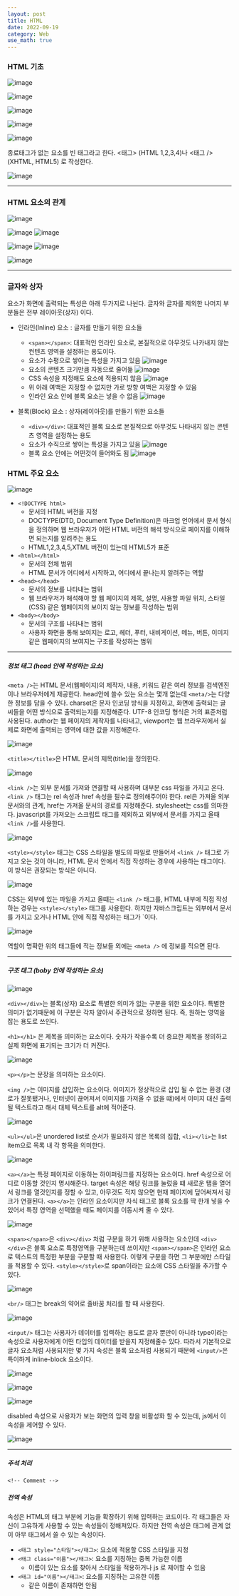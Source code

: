 ```yaml
---
layout: post
title: HTML
date: 2022-09-19
category: Web
use_math: true
---
```


### HTML 기초

![image](https://user-images.githubusercontent.com/61526722/190977005-15573ba2-3242-4c9c-b156-da2c2e336bba.png)

![image](https://user-images.githubusercontent.com/61526722/190977032-03c6ccb3-43bf-4c85-89e9-91453b8db728.png)

![image](https://user-images.githubusercontent.com/61526722/190977049-7f244ece-52cd-4cf7-b384-a20e65dd78b4.png)

![image](https://user-images.githubusercontent.com/61526722/190977064-0067cb66-4c33-41ed-870a-615e13fffd8c.png)

![image](https://user-images.githubusercontent.com/61526722/190977087-fa41ff32-796c-4bec-8b8f-0ccbcb5861a3.png)

종료태그가 없는 요소를 빈 태그라고 한다. <태그> (HTML 1,2,3,4)나 <태그 /> (XHTML, HTML5) 로 작성한다. 

![image](https://user-images.githubusercontent.com/61526722/190977119-c684a070-0b73-4e48-82e9-2058c8ec3726.png)


---

### HTML 요소의 관계

![image](https://user-images.githubusercontent.com/61526722/190977265-c4a30b41-14e6-48e7-90b4-0c82019240d8.png)

![image](https://user-images.githubusercontent.com/61526722/190978830-1d83635f-a352-4c02-9f4b-8b028387a065.png)
![image](https://user-images.githubusercontent.com/61526722/190978849-69369955-6d13-40a7-a8fb-c0fa65fda733.png)

![image](https://user-images.githubusercontent.com/61526722/190978887-fc226ddd-4671-4ace-8717-406c9044250c.png)
![image](https://user-images.githubusercontent.com/61526722/190978918-119cff14-ea9d-4419-831e-e92bc8f1969c.png)

![image](https://user-images.githubusercontent.com/61526722/190979002-4ccaa140-9c59-4ef8-a8c1-1d5ddff19054.png)

---

### 글자와 상자

요소가 화면에 출력되는 특성은 아래 두가지로 나뉜다. 글자와 글자를 제외한 나머지 부분들은 전부 레이아웃(상자) 이다. 

- 인라인(Inline) 요소 : 글자를 만들기 위한 요소들
  - `<span></span>`: 대표적인 인라인 요소로, 본질적으로 아무것도 나카내지 않는 컨텐츠 영역을 설정하는 용도이다. 
  - 요소가 수평으로 쌓이는 특성을 가지고 있음
![image](https://user-images.githubusercontent.com/61526722/190979987-c8c1ec06-0273-47d1-993a-7bc096f784f3.png)
  - 요소의 콘텐츠 크기만큼 자동으로 줄어듦
![image](https://user-images.githubusercontent.com/61526722/190980042-db0c1019-0119-4a7e-abd2-4862637a21a0.png)
  - CSS 속성을 지정해도 요소에 적용되지 않음
![image](https://user-images.githubusercontent.com/61526722/190980082-e7445048-d0fe-4cb2-b0fb-6f0c076768f6.png)
  - 위 아래 여백은 지정할 수 없지만 가로 방향 여백은 지정할 수 있음
  - 인라인 요소 안에 블록 요소는 넣을 수 없음
![image](https://user-images.githubusercontent.com/61526722/190980517-43b76aab-3575-4116-a9b4-a55672243970.png)

- 블록(Block) 요소 : 상자(레이아웃)를 만들기 위한 요소들
  - `<div></div>`: 대표적인 블록 요소로 본질적으로 아무것도 나타내지 않는 콘텐츠 영역을 설정하는 용도
  - 요소가 수직으로 쌓이는 특성을 가지고 있음
![image](https://user-images.githubusercontent.com/61526722/190980921-eda5815f-b811-42fa-bdb2-d8ce96437387.png)
   - 블록 요소 안에는 어떤것이 들어와도 됨
   ![image](https://user-images.githubusercontent.com/61526722/190981176-48abe06a-d76f-4b1e-9e2d-198ef3a20e89.png)


### HTML 주요 요소

![image](https://user-images.githubusercontent.com/61526722/190981548-5a8f0cfc-9835-422d-ac5c-415399fb021e.png)

- `<!DOCTYPE html>`
  - 문서의 HTML 버전을 지정
  - DOCTYPE(DTD, Document Type Definition)은 마크업 언어에서 문서 형식을 정의하며 웹 브라우저가 어떤 HTML 버전의 해석 방식으로 페이지를 이해하면 되는지를 알려주는 용도
  - HTML1,2,3,4,5,XTML 버전이 있는데 HTML5가 표준
- `<html></html>`
  - 문서의 전체 범위
  - HTML 문서가 어디에서 시작하고, 어디에서 끝나는지 알려주는 역할
- `<head></head>`
  - 문서의 정보를 나타내는 범위
  - 웹 브라우저가 해석해야 할 웹 페이지의 제목, 설명, 사용할 파일 위치, 스타일(CSS) 같은 웹페이지의 보이지 않는 정보를 작성하는 범위
- `<body></body>`
  - 문서의 구조를 나타내는 범위
  - 사용자 화면을 통해 보여지는 로고, 헤더, 푸터, 내비게이션, 메뉴, 버튼, 이미지 같은 웹페이지의 보여지는 구조를 작성하는 범위
  
---


##### 정보 태그 (head 안에 작성하는 요소)

`<meta />`는 HTML 문서(웹페이지)의 제작자, 내용, 키워드 같은 여러 정보를 검색엔진이나 브라우저에게 제공한다. head안에 쓸수 있는 요소는 몇개 없는데 `<meta/>`는 다양한 정보를 담을 수 있다. charset은 문자 인코딩 방식을 지정하고, 화면에 출력되는 글씨들을 어떤 방식으로 출력되는지를 지정해준다. UTF-8 인코딩 형식은 거의 표준처럼 사용된다. author는 웹 페이지의 제작자를 나타내고, viewport는 웹 브라우저에서 실제로 화면에 출력되는 영역에 대한 값을 지정해준다. 

![image](https://user-images.githubusercontent.com/61526722/191138711-51a3c94c-18da-4514-a4ec-83c4108abbee.png)


`<title></title>`은 HTML 문서의 제목(title)을 정의한다. 

![image](https://user-images.githubusercontent.com/61526722/191141199-28224fcf-ce2e-492c-914f-5f7a01b6d75e.png)

`<link />`는 외부 문서를 가져와 연결할 때 사용하며 대부분 css 파일을 가지고 온다. `<link />` 태그는 rel 속성과 href 속성을 필수로 정의해주어야 한다. rel은 가져올 외부 문서와의 관계, href는 가져올 문서의 경로를 지정해준다. stylesheet는 css를 의마한다. javascript를 가져오는 스크립트 태그를 제외하고 외부에서 문서를 가지고 올때 `<link />`를 사용한다. 

![image](https://user-images.githubusercontent.com/61526722/191141586-4c01e644-efef-414f-a182-b7dc5681f49f.png)

`<style></style>` 태그는 CSS 스타일을 별도의 파일로 만들어서 `<link />` 태그로 가지고 오는 것이 아니라, HTML 문서 안에서 직접 작성하는 경우에 사용하는 태그이다. 이 방식은 권장되는 방식은 아니다. 

![image](https://user-images.githubusercontent.com/61526722/191141710-d72a9e03-0826-47f2-ae21-e15a83ed6ab0.png)

CSS는 외부에 있는 파일을 가지고 올떄는 `<link />` 태그를, HTML 내부에 직접 작성하는 경우는 `<style></style>` 태그를 사용한다. 하지만 자바스크립트는 외부에서 문서를 가지고 오거나 HTML 안에 직접 작성하는 태그가 `<script></script>이다.

![image](https://user-images.githubusercontent.com/61526722/191192682-ce0b6a2f-3b11-4e4d-a10e-afedca57dd10.png)

역할이 명확한 위의 태그들에 적는 정보들 외에는 `<meta />` 에 정보를 적으면 된다. 

---

##### 구조 태그 (boby 안에 작성하는 요소)

![image](https://user-images.githubusercontent.com/61526722/191193496-853da63d-fd06-4b2f-a30d-87d7f5646307.png)

`<div></div>`는 블록(상자) 요소로 특별한 의미가 없는 구분을 위한 요소이다. 특별한 의미가 없기때문에 이 구분은 각자 알아서 주관적으로 정하면 된다. 즉, 원하는 영역을 잡는 용도로 쓰인다. 

`<h1></h1>` 은 제목을 의미하는 요소이다. 숫자가 작을수록 더 중요한 제목을 정의하고 실제 화면에 표기되는 크기가 더 커진다.

![image](https://user-images.githubusercontent.com/61526722/191201210-d3455395-a016-4ff3-baeb-9be23edb9e3c.png)


`<p></p>`는 문장을 의미하는 요소이다. 

`<img />`는 이미지를 삽입하는 요소이다. 이미지가 정상적으로 삽입 될 수 없는 환경 (경로가 잘못됐거나, 인터넷이 끊어져서 이미지를 가져올 수 없을 떄)에서 이미지 대신 출력될 텍스트라고 해서 대체 텍스트를 alt에 적어준다. 

![image](https://user-images.githubusercontent.com/61526722/191200415-7ccd4864-850d-4ac8-89f8-a3dea24d102e.png)

`<ul></ul>`은 unordered list로 순서가 필요하지 않은 목록의 집합, `<li></li>`는 list item으로 목록 내 각 항목을 의미한다. 

![image](https://user-images.githubusercontent.com/61526722/191201572-0cd12531-a21f-4c41-854c-cc0e0669867d.png)

`<a></a>`는 특정 페이지로 이동하는 하이퍼링크를 지정하는 요소이다. href 속성으로 어디로 이동할 것인지 명시해준다. target 속성은 해당 링크를 눌렀을 떄 새로운 탭을 열어서 링크를 열것인지를 정할 수 있고, 아무것도 적지 않으면 현재 페이지에 덮어써져서 링크가 연결된다. `<a></a>`는 인라인 요소이지만 자식 태그로 블록 요소를 딱 한개 넣을 수 있어서 특정 영역을 선택했을 때도 페이지를 이동시켜 줄 수 있다.

![image](https://user-images.githubusercontent.com/61526722/191202012-e103c97c-dc9a-4e81-9eef-f818399a1370.png)

`<span></span>`은 `<div></div>` 처럼 구분을 하기 위해 사용하는 요소인데 `<div></div>`은 블록 요소로 특정영역을 구분하는데 쓰이지만 `<span></span>`은 인라인 요소로 텍스트의 특정한 부분을 구분할 때 사용한다. 이렇게 구분을 하면 그 부분에만 스타일을 적용할 수 있다. `<style></style>`로 span이라는 요소에 CSS 스타일을 추가할 수 있다. 

![image](https://user-images.githubusercontent.com/61526722/191203913-f5bcad2e-5a01-41fc-bbca-83700d8f109d.png)


`<br/>` 태그는 break의 약어로 줄바꿈 처리를 할 때 사용한다. 

![image](https://user-images.githubusercontent.com/61526722/191204177-e86c7389-b9a5-4aad-8963-7117e5585764.png)


`<input/>` 태그는 사용자가 데이터를 입력하는 용도로 글자 뿐만이 아니라 type이라는 속성으로 사용자에게 어떤 타입의 데이터를 받을지 지정해줄수 있다. 따라서 기본적으로 글자 요소처럼 사용되지만 몇 가지 속성은 블록 요소처럼 사용되기 때문에 `<input/>`은 특이하게 inline-block 요소이다. 

![image](https://user-images.githubusercontent.com/61526722/191204515-f20d5a20-4b76-4f8f-82cc-c51de2b5d1ac.png)

![image](https://user-images.githubusercontent.com/61526722/191204919-7c644155-72b6-4af4-997e-0bd3f7601108.png)

![image](https://user-images.githubusercontent.com/61526722/191204935-1d7b8808-25d9-4b77-8f92-21aa90af18c3.png)

disabled 속성으로 사용자가 보는 화면의 입력 창을 비활성화 할 수 있는데, js에서 이 속성을 제어할 수 있다. 

![image](https://user-images.githubusercontent.com/61526722/191204971-d067830d-ac4e-4a73-8544-c774459e9cd0.png)

---

##### 주석 처리

`<!-- Comment -->`


##### 전역 속성

속성은 HTML의 태그 부분에 기능을 확장하기 위해 입력하는 코드이다. 각 태그들은 자신이 고유하게 사용할 수 있는 속성들이 정해져있다. 하지만 전역 속성은 태그에 관계 없이 아무 태그에서 쓸 수 있는 속성이다. 

- `<태그 style="스타일"></태그>`: 요소에 적용할 CSS 스타일을 지정
- `<태그 class="이름"></태그>`: 요소를 지칭하는 중복 가능한 이름 
  - 이름이 있는 요소를 찾아서 스타일을 적용하거나 js 로 제어할 수 있음
- `<태그 id="이름"></태그>`: 요소를 지칭하는 고유한 이름
  - 같은 이름이 존재하면 안됨

